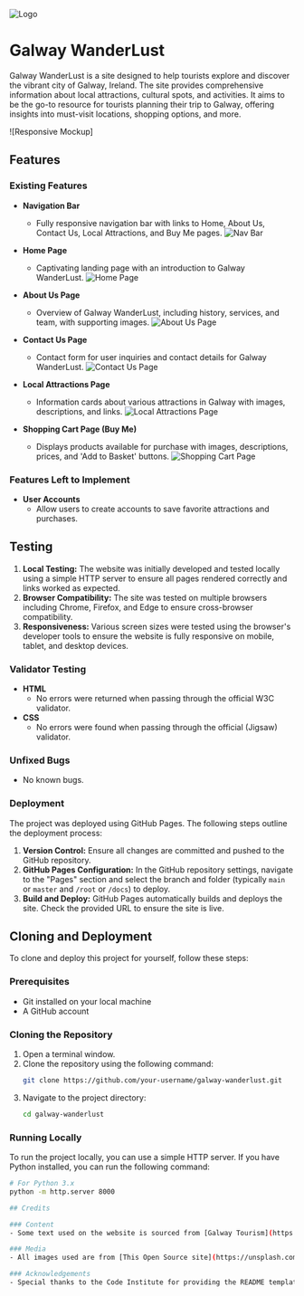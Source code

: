 ![Logo](Images/galwayLogo1.png)
# Galway WanderLust

Galway WanderLust is a site designed to help tourists explore and discover the vibrant city of Galway, Ireland. The site provides comprehensive information about local attractions, cultural spots, and activities. It aims to be the go-to resource for tourists planning their trip to Galway, offering insights into must-visit locations, shopping options, and more.

![Responsive Mockup]

## Features

### Existing Features

- **Navigation Bar**
  - Fully responsive navigation bar with links to Home, About Us, Contact Us, Local Attractions, and Buy Me pages.
  ![Nav Bar](Images/Navbar.png)

- **Home Page**
  - Captivating landing page with an introduction to Galway WanderLust.
  ![Home Page](Images/homePage.png)

- **About Us Page**
  - Overview of Galway WanderLust, including history, services, and team, with supporting images.
  ![About Us Page](Images/aboutUs.png)

- **Contact Us Page**
  - Contact form for user inquiries and contact details for Galway WanderLust.
  ![Contact Us Page](Images/contactUs.png)

- **Local Attractions Page**
  - Information cards about various attractions in Galway with images, descriptions, and links.
  ![Local Attractions Page](Images/localAttractions.png)

- **Shopping Cart Page (Buy Me)**
  - Displays products available for purchase with images, descriptions, prices, and 'Add to Basket' buttons.
  ![Shopping Cart Page](Images/buyMe.png)

### Features Left to Implement
- **User Accounts**
  - Allow users to create accounts to save favorite attractions and purchases.

## Testing
1. **Local Testing:** The website was initially developed and tested locally using a simple HTTP server to ensure all pages rendered correctly and links worked as expected.
2. **Browser Compatibility:** The site was tested on multiple browsers including Chrome, Firefox, and Edge to ensure cross-browser compatibility.
3. **Responsiveness:** Various screen sizes were tested using the browser's developer tools to ensure the website is fully responsive on mobile, tablet, and desktop devices.

### Validator Testing
- **HTML**
  - No errors were returned when passing through the official W3C validator.
- **CSS**
  - No errors were found when passing through the official (Jigsaw) validator.

### Unfixed Bugs
- No known bugs.

### Deployment

The project was deployed using GitHub Pages. The following steps outline the deployment process:

1. **Version Control:** Ensure all changes are committed and pushed to the GitHub repository.
2. **GitHub Pages Configuration:** In the GitHub repository settings, navigate to the "Pages" section and select the branch and folder (typically `main` or `master` and `/root` or `/docs`) to deploy.
3. **Build and Deploy:** GitHub Pages automatically builds and deploys the site. Check the provided URL to ensure the site is live.

## Cloning and Deployment

To clone and deploy this project for yourself, follow these steps:

### Prerequisites

- Git installed on your local machine
- A GitHub account

### Cloning the Repository

1. Open a terminal window.
2. Clone the repository using the following command:
    ```bash
    git clone https://github.com/your-username/galway-wanderlust.git
    ```
3. Navigate to the project directory:
    ```bash
    cd galway-wanderlust
    ```

### Running Locally

To run the project locally, you can use a simple HTTP server. If you have Python installed, you can run the following command:

```bash
# For Python 3.x
python -m http.server 8000

## Credits

### Content
- Some text used on the website is sourced from [Galway Tourism](https://www.galwaytourism.ie/best-tours-galway/).

### Media
- All images used are from [This Open Source site](https://unsplash.com).

### Acknowledgements
- Special thanks to the Code Institute for providing the README template and guidance throughout the project.
